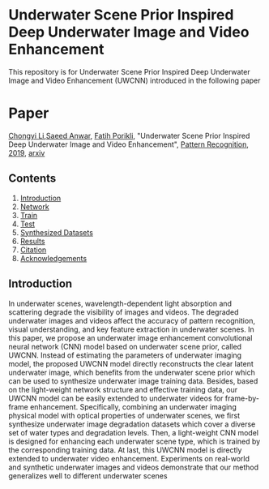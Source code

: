 # Underwater Scene Prior Inspired Deep Underwater Image and Video Enhancement
This repository is for Underwater Scene Prior Inspired Deep Underwater Image and Video Enhancement (UWCNN) introduced in the following paper

# Paper
[Chongyi Li](https://li-chongyi.github.io/),[Saeed Anwar](https://saeed-anwar.github.io/),  [Fatih Porikli](porikli.com), "Underwater Scene Prior Inspired Deep Underwater Image and Video Enhancement", [Pattern Recognition, 2019](https://www.sciencedirect.com/science/article/pii/S0031320319303401), [arxiv](https://arxiv.org/pdf/1807.03528.pdf)

 ## Contents
1. [Introduction](#introduction)
2. [Network](#network)
2. [Train](#train)
3. [Test](#test)
4. [Synthesized Datasets](#synthesized)
5. [Results](#results)
6. [Citation](#citation)
7. [Acknowledgements](#acknowledgements)

## Introduction
In underwater scenes, wavelength-dependent light absorption and scattering degrade the visibility of images and videos. The degraded underwater images and videos affect the accuracy of pattern recognition, visual understanding, and key feature extraction in underwater scenes. In this paper, we propose an underwater image enhancement convolutional neural network (CNN) model based on underwater scene prior, called UWCNN. Instead of estimating the parameters of underwater imaging model, the proposed UWCNN model directly reconstructs the clear latent underwater image, which benefits from the underwater scene prior which can be used to synthesize underwater image training data. Besides, based on the light-weight network structure and effective training data, our UWCNN model can be easily extended to underwater videos for frame-by-frame enhancement. Specifically, combining an underwater imaging physical model with optical properties of underwater scenes, we first synthesize underwater image degradation datasets which cover a diverse set of water types and degradation levels. Then, a light-weight CNN model is designed for enhancing each underwater scene type, which is trained by the corresponding training data. At last, this UWCNN model is directly extended to underwater video enhancement. Experiments on real-world and synthetic underwater images and videos demonstrate that our method generalizes well to different underwater scenes


